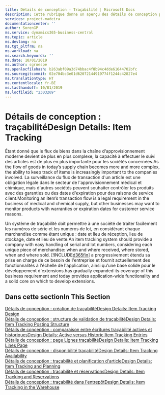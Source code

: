 ```yaml
---
title: Détails de conception - Traçabilité | Microsoft Docs
description: Cette rubrique donne un aperçu des détails de conception pour la traçabilité.
services: project-madeira
documentationcenter: ''
author: SorenGP
ms.service: dynamics365-business-central
ms.topic: article
ms.devlang: na
ms.tgt_pltfrm: na
ms.workload: na
ms.search.keywords: ''
ms.date: 10/01/2019
ms.author: sgroespe
ms.openlocfilehash: b263abf09a3d74bbac4f8b94c4dde61644702bfc
ms.sourcegitcommit: 02e704bc3e01d62072144919774f1244c42827e4
ms.translationtype: HT
ms.contentlocale: fr-BE
ms.lasthandoff: 10/01/2019
ms.locfileid: "2303209"
---
```

# <a name="design-details-item-tracking"></a><span data-ttu-id="8ac45-103">Détails de conception : traçabilité</span><span class="sxs-lookup"><span data-stu-id="8ac45-103">Design Details: Item Tracking</span></span>
<span data-ttu-id="8ac45-104">Étant donné que le flux de biens dans la chaîne d'approvisionnement moderne devient de plus en plus complexe, la capacité à effectuer le suivi des articles est de plus en plus importante pour les sociétés concernées.</span><span class="sxs-lookup"><span data-stu-id="8ac45-104">As the flow of goods in today’s supply chain becomes more and more complex, the ability to keep track of items is increasingly important to the companies involved.</span></span> <span data-ttu-id="8ac45-105">La surveillance du flux de transaction d'un article est une obligation légale dans le secteur de l'approvisionnement médical et chimique, mais d'autres sociétés peuvent souhaiter contrôler les produits avec des garanties ou des dates d'expiration pour des raisons de service client.</span><span class="sxs-lookup"><span data-stu-id="8ac45-105">Monitoring an item’s transaction flow is a legal requirement in the business of medical and chemical supply, but other businesses may want to monitor products with warranties or expiration dates for customer service reasons.</span></span>  

<span data-ttu-id="8ac45-106">Un système de traçabilité doit permettre à une société de traiter facilement les numéros de série et les numéros de lot, en considérant chaque marchandise comme étant unique : date et lieu de réception, lieu de stockage, date et lieu de vente.</span><span class="sxs-lookup"><span data-stu-id="8ac45-106">An item tracking system should provide a company with easy handling of serial and lot numbers, considering each unique piece of merchandise: when and where received, where stored, when and where sold.</span></span> [!INCLUDE[d365fin](includes/d365fin_md.md)] <span data-ttu-id="8ac45-107">a progressivement étendu sa prise en charge de ce besoin de l'entreprise et fournit actuellement des fonctionnalités à l'échelle de l'application, ainsi qu'une base solide pour le développement d'extensions.</span><span class="sxs-lookup"><span data-stu-id="8ac45-107">has gradually expanded its coverage of this business requirement and today provides application-wide functionality and a solid core on which to develop extensions.</span></span>  

## <a name="in-this-section"></a><span data-ttu-id="8ac45-108">Dans cette section</span><span class="sxs-lookup"><span data-stu-id="8ac45-108">In This Section</span></span>  
[<span data-ttu-id="8ac45-109">Détails de conception : création de traçabilité</span><span class="sxs-lookup"><span data-stu-id="8ac45-109">Design Details: Item Tracking Design</span></span>](design-details-item-tracking-design.md)  
[<span data-ttu-id="8ac45-110">Détails de conception : structure de validation de traçabilité</span><span class="sxs-lookup"><span data-stu-id="8ac45-110">Design Details: Item Tracking Posting Structure</span></span>](design-details-item-tracking-posting-structure.md)  
[<span data-ttu-id="8ac45-111">Détails de conception : comparaison entre écritures traçabilité actives et historiques</span><span class="sxs-lookup"><span data-stu-id="8ac45-111">Design Details: Active versus Historic Item Tracking Entries</span></span>](design-details-active-versus-historic-item-tracking-entries.md)  
[<span data-ttu-id="8ac45-112">Détails de conception : page Lignes traçabilité</span><span class="sxs-lookup"><span data-stu-id="8ac45-112">Design Details: Item Tracking Lines Page</span></span>](design-details-item-tracking-lines-window.md)  
[<span data-ttu-id="8ac45-113">Détails de conception : disponibilité traçabilité</span><span class="sxs-lookup"><span data-stu-id="8ac45-113">Design Details: Item Tracking Availability</span></span>](design-details-item-tracking-availability.md)  
[<span data-ttu-id="8ac45-114">Détails de conception : traçabilité et planification d'article</span><span class="sxs-lookup"><span data-stu-id="8ac45-114">Design Details: Item Tracking and Planning</span></span>](design-details-item-tracking-and-planning.md)  
[<span data-ttu-id="8ac45-115">Détails de conception : traçabilité et réservations</span><span class="sxs-lookup"><span data-stu-id="8ac45-115">Design Details: Item Tracking and Reservations</span></span>](design-details-item-tracking-and-reservations.md)  
[<span data-ttu-id="8ac45-116">Détails de conception : traçabilité dans l'entrepôt</span><span class="sxs-lookup"><span data-stu-id="8ac45-116">Design Details: Item Tracking in the Warehouse</span></span>](design-details-item-tracking-in-the-warehouse.md)
